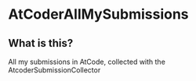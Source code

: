 # AtCoderAllMySubmissions
## What is this?
All my submissions in AtCode, collected with the AtcoderSubmissionCollector
